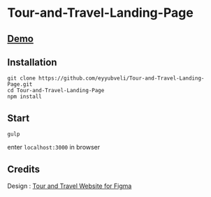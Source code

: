 
# Tour-and-Travel-Landing-Page

<h2> <a href="https://eyyubveli.github.io/tour-and-travel-landing-page/"> Demo </a> </h2>

## Installation
```
git clone https://github.com/eyyubveli/Tour-and-Travel-Landing-Page.git
cd Tour-and-Travel-Landing-Page
npm install
```

## Start
 ```
 gulp
 ```

enter `localhost:3000` </a> in browser

## Credits

Design : <a href="https://dribbble.com/musicalryo?ref=uistore.design">Tour and Travel Website for Figma</a>
